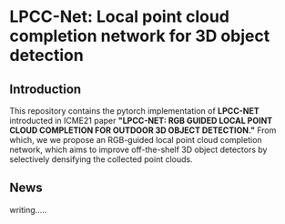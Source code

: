 # LPCC-Net: Local point cloud completion network for 3D object detection

## Introduction
This repository contains the pytorch implementation of **LPCC-NET** introducted in ICME21 paper **"LPCC-NET: RGB GUIDED LOCAL POINT CLOUD COMPLETION FOR OUTDOOR 3D
OBJECT DETECTION."** From which, we we propose an RGB-guided local point cloud completion network, which aims to improve off-the-shelf 3D object detectors by selectively densifying the collected point clouds.

## News
writing.....


